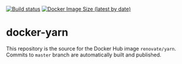 [![Build status](https://github.com/renovatebot/docker-yarn/workflows/build/badge.svg)](https://github.com/renovatebot/docker-yarn/actions?query=workflow%3Abuild)
[![Docker Image Size (latest by date)](https://img.shields.io/docker/image-size/renovate/yarn?sort=date)](https://hub.docker.com/r/renovate/yarn)

# docker-yarn

This repository is the source for the Docker Hub image `renovate/yarn`. Commits to `master` branch are automatically built and published.
